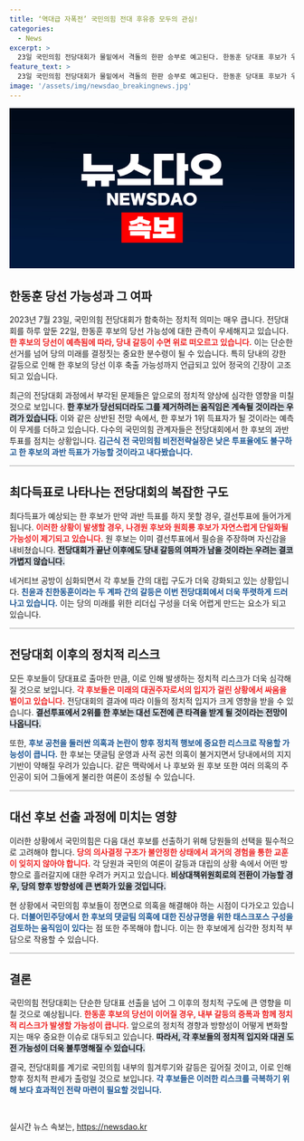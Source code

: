 ```yaml
---
title: ‘역대급 자폭전’ 국민의힘 전대 후유증 모두의 관심!
categories:
  - News
excerpt: >
  23일 국민의힘 전당대회가 물밑에서 격돌의 한판 승부로 예고된다. 한동훈 당대표 후보가 우세하지만, 당내 갈등과 네거티브 공세 속 ‘김옥균 프로젝트’ 등 다양한 파장이 예상되며, 정치 지형이 요동칠 조짐이 보이고 있다. 클릭해서 더 자세한 내막을 확인해보세요!
feature_text: >
  23일 국민의힘 전당대회가 물밑에서 격돌의 한판 승부로 예고된다. 한동훈 당대표 후보가 우세하지만, 당내 갈등과 네거티브 공세 속 ‘김옥균 프로젝트’ 등 다양한 파장이 예상되며, 정치 지형이 요동칠 조짐이 보이고 있다. 클릭해서 더 자세한 내막을 확인해보세요!
image: '/assets/img/newsdao_breakingnews.jpg'
---
```


<p><img src="/assets/img/newsdao_breakingnews.jpg" alt="cryptoinkorea 속보" /></p>

<h2 data-ke-size="size26">한동훈 당선 가능성과 그 여파</h2>

<p data-ke-size="size16">2023년 7월 23일, 국민의힘 전당대회가 함축하는 정치적 의미는 매우 큽니다. 전당대회를 하루 앞둔 22일, 한동훈 후보의 당선 가능성에 대한 관측이 우세해지고 있습니다. <b><span style="color: #ee2323;">한 후보의 당선이 예측됨에 따라, 당내 갈등이 수면 위로 떠오르고 있습니다.</span></b> 이는 단순한 선거를 넘어 당의 미래를 결정짓는 중요한 분수령이 될 수 있습니다. 특히 당내의 강한 갈등으로 인해 한 후보의 당선 이후 축출 가능성까지 언급되고 있어 정국의 긴장이 고조되고 있습니다.</p>

<p data-ke-size="size16">최근의 전당대회 과정에서 부각된 문제들은 앞으로의 정치적 양상에 심각한 영향을 미칠 것으로 보입니다. <b><span style="background-color: #21538527;">한 후보가 당선되더라도 그를 제거하려는 움직임은 계속될 것이라는 우려가 있습니다.</span></b> 이와 같은 상반된 전망 속에서, 한 후보가 1위 득표자가 될 것이라는 예측이 무게를 더하고 있습니다. 다수의 국민의힘 관계자들은 전당대회에서 한 후보의 과반 투표를 점치는 상황입니다. <b><span style="color: #1a5490;">김근식 전 국민의힘 비전전략실장은 낮은 투표율에도 불구하고 한 후보의 과반 득표가 가능할 것이라고 내다봤습니다.</span></b></p>

<hr style="height: 2px; background-color: #ccc; border: none;">

<h2 data-ke-size="size26">최다득표로 나타나는 전당대회의 복잡한 구도</h2>

<p data-ke-size="size16">최다득표가 예상되는 한 후보가 만약 과반 득표를 하지 못할 경우, 결선투표에 들어가게 됩니다. <b><span style="color: #ee2323;">이러한 상황이 발생할 경우, 나경원 후보와 원희룡 후보가 자연스럽게 단일화될 가능성이 제기되고 있습니다.</span></b> 원 후보는 이미 결선투표에서 필승을 주장하며 자신감을 내비쳤습니다. <b><span style="background-color: #21538527;">전당대회가 끝난 이후에도 당내 갈등의 여파가 남을 것이라는 우려는 결코 가볍지 않습니다.</span></b></p>

<p data-ke-size="size16">네거티브 공방이 심화되면서 각 후보들 간의 대립 구도가 더욱 강화되고 있는 상황입니다. <b><span style="color: #1a5490;">친윤과 친한동훈이라는 두 계파 간의 갈등은 이번 전당대회에서 더욱 뚜렷하게 드러나고 있습니다.</span></b> 이는 당의 미래를 위한 리더십 구성을 더욱 어렵게 만드는 요소가 되고 있습니다. </p>

<hr style="height: 2px; background-color: #ccc; border: none;">

<h2 data-ke-size="size26">전당대회 이후의 정치적 리스크</h2>

<p data-ke-size="size16">모든 후보들이 당대표로 출마한 만큼, 이로 인해 발생하는 정치적 리스크가 더욱 심각해질 것으로 보입니다. <b><span style="color: #ee2323;">각 후보들은 미래의 대권주자로서의 입지가 걸린 상황에서 싸움을 벌이고 있습니다.</span></b> 전당대회의 결과에 따라 이들의 정치적 입지가 크게 영향을 받을 수 있습니다. <b><span style="background-color: #21538527;">결선투표에서 2위를 한 후보는 대선 도전에 큰 타격을 받게 될 것이라는 전망이 나옵니다.</span></b></p>

<p data-ke-size="size16">또한, <b><span style="color: #1a5490;">후보 공천을 둘러싼 의혹과 논란이 향후 정치적 행보에 중요한 리스크로 작용할 가능성이 큽니다.</span></b> 한 후보는 댓글팀 운영과 사적 공천 의혹이 불거지면서 당내에서의 지지 기반이 약해질 우려가 있습니다. 같은 맥락에서 나 후보와 원 후보 또한 여러 의혹의 주인공이 되어 그들에게 불리한 여론이 조성될 수 있습니다.</p>

<hr style="height: 2px; background-color: #ccc; border: none;">

<h2 data-ke-size="size26">대선 후보 선출 과정에 미치는 영향</h2>

<p data-ke-size="size16">이러한 상황에서 국민의힘은 다음 대선 후보를 선출하기 위해 당원들의 선택을 필수적으로 고려해야 합니다. <b><span style="color: #ee2323;">당의 의사결정 구조가 불안정한 상태에서 과거의 경험을 통한 교훈이 잊히지 않아야 합니다.</span></b> 각 당원과 국민의 여론이 갈등과 대립의 상황 속에서 어떤 방향으로 흘러갈지에 대한 우려가 커지고 있습니다. <b><span style="background-color: #21538527;">비상대책위원회로의 전환이 가능할 경우, 당의 향후 방향성에 큰 변화가 있을 것입니다.</span></b></p>

<p data-ke-size="size16">현 상황에서 국민의힘 후보들이 정면으로 의혹을 해결해야 하는 시점이 다가오고 있습니다. <b><span style="color: #1a5490;">더불어민주당에서 한 후보의 댓글팀 의혹에 대한 진상규명을 위한 태스크포스 구성을 검토하는 움직임이 있다</span></b>는 점 또한 주목해야 합니다. 이는 한 후보에게 심각한 정치적 부담으로 작용할 수 있습니다. </p>

<hr style="height: 2px; background-color: #ccc; border: none;">

<h2 data-ke-size="size26">결론</h2>

<p data-ke-size="size16">국민의힘 전당대회는 단순한 당대표 선출을 넘어 그 이후의 정치적 구도에 큰 영향을 미칠 것으로 예상됩니다. <b><span style="color: #ee2323;">한동훈 후보의 당선이 이어질 경우, 내부 갈등의 증폭과 함께 정치적 리스크가 발생할 가능성이 큽니다.</span></b> 앞으로의 정치적 경향과 방향성이 어떻게 변화할지는 매우 중요한 이슈로 대두되고 있습니다. <b><span style="background-color: #21538527;">따라서, 각 후보들의 정치적 입지와 대권 도전 가능성이 더욱 불투명해질 수 있습니다.</span></b></p>

<p data-ke-size="size16">결국, 전당대회를 계기로 국민의힘 내부의 힘겨루기와 갈등은 깊어질 것이고, 이로 인해 향후 정치적 판세가 출렁일 것으로 보입니다. <b><span style="color: #1a5490;">각 후보들은 이러한 리스크를 극복하기 위해 보다 효과적인 전략 마련이 필요할 것입니다.</span></b></p>

<p data-ke-size="size16">&nbsp;</p>
실시간 뉴스 속보는, <a href="https://newsdao.kr" rel="dofollow">https://newsdao.kr</a>


